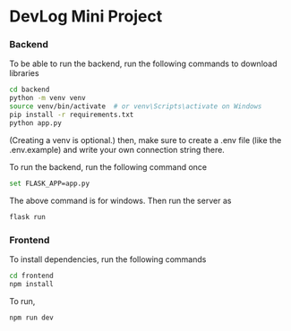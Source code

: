 # DevLog Mini Project

### Backend
To be able to run the backend, run the following commands to download libraries
```sh
cd backend
python -m venv venv
source venv/bin/activate  # or venv\Scripts\activate on Windows
pip install -r requirements.txt
python app.py
```
(Creating a venv is optional.)
then, make sure to create a .env file (like the .env.example) and write your own connection string there.

To run the backend, run the following command once
```sh
set FLASK_APP=app.py
```
The above command is for windows. 
Then run the server as
```sh
flask run
```

### Frontend
To install dependencies, run the following commands
```sh
cd frontend
npm install
```
To run,
```sh
npm run dev
```